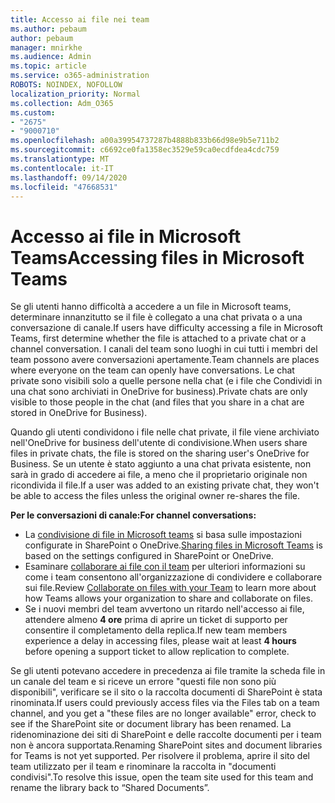 ```yaml
---
title: Accesso ai file nei team
ms.author: pebaum
author: pebaum
manager: mnirkhe
ms.audience: Admin
ms.topic: article
ms.service: o365-administration
ROBOTS: NOINDEX, NOFOLLOW
localization_priority: Normal
ms.collection: Adm_O365
ms.custom:
- "2675"
- "9000710"
ms.openlocfilehash: a00a39954737287b4888b833b66d98e9b5e711b2
ms.sourcegitcommit: c6692ce0fa1358ec3529e59ca0ecdfdea4cdc759
ms.translationtype: MT
ms.contentlocale: it-IT
ms.lasthandoff: 09/14/2020
ms.locfileid: "47668531"
---
```

# <a name="accessing-files-in-microsoft-teams"></a><span data-ttu-id="9057e-102">Accesso ai file in Microsoft Teams</span><span class="sxs-lookup"><span data-stu-id="9057e-102">Accessing files in Microsoft Teams</span></span>

<span data-ttu-id="9057e-103">Se gli utenti hanno difficoltà a accedere a un file in Microsoft teams, determinare innanzitutto se il file è collegato a una chat privata o a una conversazione di canale.</span><span class="sxs-lookup"><span data-stu-id="9057e-103">If users have difficulty accessing a file in Microsoft Teams, first determine whether the file is attached to a private chat or a channel conversation.</span></span> <span data-ttu-id="9057e-104">I canali del team sono luoghi in cui tutti i membri del team possono avere conversazioni apertamente.</span><span class="sxs-lookup"><span data-stu-id="9057e-104">Team channels are places where everyone on the team can openly have conversations.</span></span> <span data-ttu-id="9057e-105">Le chat private sono visibili solo a quelle persone nella chat (e i file che Condividi in una chat sono archiviati in OneDrive for business).</span><span class="sxs-lookup"><span data-stu-id="9057e-105">Private chats are only visible to those people in the chat (and files that you share in a chat are stored in OneDrive for Business).</span></span>

<span data-ttu-id="9057e-106">Quando gli utenti condividono i file nelle chat private, il file viene archiviato nell'OneDrive for business dell'utente di condivisione.</span><span class="sxs-lookup"><span data-stu-id="9057e-106">When users share files in private chats, the file is stored on the sharing user's OneDrive for Business.</span></span> <span data-ttu-id="9057e-107">Se un utente è stato aggiunto a una chat privata esistente, non sarà in grado di accedere ai file, a meno che il proprietario originale non ricondivida il file.</span><span class="sxs-lookup"><span data-stu-id="9057e-107">If a user was added to an existing private chat, they won't be able to access the files unless the original owner re-shares the file.</span></span>    

<span data-ttu-id="9057e-108">**Per le conversazioni di canale:**</span><span class="sxs-lookup"><span data-stu-id="9057e-108">**For channel conversations:**</span></span>

- <span data-ttu-id="9057e-109">La [condivisione di file in Microsoft teams](https://docs.microsoft.com/MicrosoftTeams/sharing-files-in-teams) si basa sulle impostazioni configurate in SharePoint o OneDrive.</span><span class="sxs-lookup"><span data-stu-id="9057e-109">[Sharing files in Microsoft Teams](https://docs.microsoft.com/MicrosoftTeams/sharing-files-in-teams) is based on the settings configured in SharePoint or OneDrive.</span></span> 
- <span data-ttu-id="9057e-110">Esaminare [collaborare ai file con il team](https://support.office.com/article/Collaborate-on-files-with-your-Team-9b200289-dbac-4823-85bd-628a5c7bb0ae) per ulteriori informazioni su come i team consentono all'organizzazione di condividere e collaborare sui file.</span><span class="sxs-lookup"><span data-stu-id="9057e-110">Review [Collaborate on files with your Team](https://support.office.com/article/Collaborate-on-files-with-your-Team-9b200289-dbac-4823-85bd-628a5c7bb0ae) to learn more about how Teams allows your organization to share and collaborate on files.</span></span> 
- <span data-ttu-id="9057e-111">Se i nuovi membri del team avvertono un ritardo nell'accesso ai file, attendere almeno **4 ore** prima di aprire un ticket di supporto per consentire il completamento della replica.</span><span class="sxs-lookup"><span data-stu-id="9057e-111">If new team members experience a delay in accessing files, please wait at least **4 hours** before opening a support ticket to allow replication to complete.</span></span> 

<span data-ttu-id="9057e-112">Se gli utenti potevano accedere in precedenza ai file tramite la scheda file in un canale del team e si riceve un errore "questi file non sono più disponibili", verificare se il sito o la raccolta documenti di SharePoint è stata rinominata.</span><span class="sxs-lookup"><span data-stu-id="9057e-112">If users could previously access files via the Files tab on a team channel, and you get a "these files are no longer available" error, check to see if the SharePoint site or document library has been renamed.</span></span> <span data-ttu-id="9057e-113">La ridenominazione dei siti di SharePoint e delle raccolte documenti per i team non è ancora supportata.</span><span class="sxs-lookup"><span data-stu-id="9057e-113">Renaming SharePoint sites and document libraries for Teams is not yet supported.</span></span> <span data-ttu-id="9057e-114">Per risolvere il problema, aprire il sito del team utilizzato per il team e rinominare la raccolta in "documenti condivisi".</span><span class="sxs-lookup"><span data-stu-id="9057e-114">To resolve this issue, open the team site used for this team and rename the library back to “Shared Documents”.</span></span>